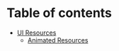 # Table of contents

* [UI Resources](README.md)
  * [Animated Resources](ui-resources/animated-resources.md)
